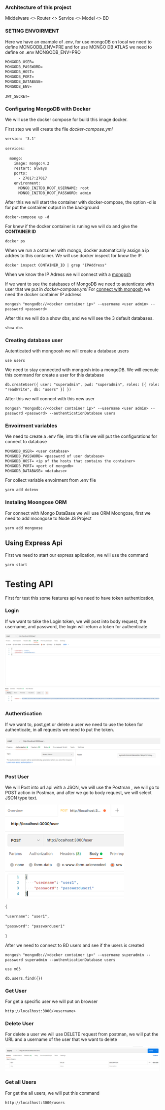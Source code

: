 ### Architecture of this project

Middelware <> Router <> Service <> Model <> BD

### SETING ENVOIRMENT 

Here we have an example of .env, for use mongoDB on local we need to define MONGODB_ENV=PRE and for use MONGO DB ATLAS we need to define on .env MONGODB_ENV=PRO

~~~
MONGODB_USER=
MONGODB_PASSWORD=
MONGODB_HOST=
MONGODB_PORT=
MONGODB_DATABASE=
MONGODB_ENV=

JWT_SECRET=
~~~

### Configuring MongoDB with Docker
We will use the docker compose for build this image docker.

First step we will create the file *docker-compose.yml*

~~~~
version: '3.1'

services:

  mongo:
    image: mongo:4.2
    restart: always
    ports:
      - 27017:27017
    environment:
      MONGO_INITDB_ROOT_USERNAME: root
      MONGO_INITDB_ROOT_PASSWORD: admin
~~~~

After this we will start the container with docker-compose, the option -d is for put the container output in the background

~~~
docker-compose up -d
~~~

For knew if the docker container is runing we will do and give the **CONTAINER ID**

~~~
docker ps
~~~

When we run a container with mongo, docker automatically assign a ip addres to this container. We will use docker inspect for know the IP.

~~~~
docker inspect CONTAINER_ID | grep "IPAddress"
~~~~

When we know the IP Adress we will connect with a [mongosh](https://docs.mongodb.com/mongodb-shell/)

If we want to see the databases of MongoDB we need to autenticate with user that we put in *docker-compose.yml*
For [connect with mongosh](https://docs.mongodb.com/mongodb-shell/connect/#std-label-mdb-shell-connect) we need the docker container IP address

~~~~
mongosh "mongodb://<docker container ip>" --username <user admin> --password <password>
~~~~

After this we will do a show dbs, and we will see the 3 default databases.

~~~
show dbs
~~~

### Creating database user
Autenticated with mongoosh we will create a database users
~~~
use users
~~~

We need to stay connected with mongosh into a mongoDB. We will execute this command for create a user for this database

~~~~
db.createUser({ user: "superadmin", pwd: "superadmin", roles: [{ role: "readWrite", db: "users" }] })
~~~~

After this we will connect with this new user
~~~~
mongosh "mongodb://<docker container ip>" --username <user admin> --password <password> --authenticationDatabase users
~~~~

### Envoirment variables

We need to create a .env file, into this file we will put the configurations for connect to database

~~~~
MONGODB_USER= <user database>
MONGODB_PASSWORD= <password of user database>
MONGODB_HOST= <ip of the hosts that contains the container>
MONGODB_PORT= <port of mongodb>
MONGODB_DATABASE= <database>
~~~~

For collect variable envoirment from .env file
~~~
yarn add dotenv
~~~

### Instaling Moongose ORM

For connect with Mongo DataBase we will use ORM Moongose,  first we need to add moongose to Node JS Project

~~~
yarn add mongoose
~~~

## Using Express Api
First we need to start our express aplication, we will use the command 

~~~
yarn start
~~~


# Testing API

First for test this some features api we need to have token authentication,

### Login

If we want to take the Login token, we will post into body request, the username, and password, the login will return a token for authenticate

![Postman](./images/login.png)

### Authentication

If we want to, post,get or delete a user we need to use the token for authenticate, in all requests we need to put the token.

![Postman](./images/autentication.png)


### Post User

We will Post into url api with a JSON, we will use the Postman , we will go to POST action in Postman, and after we go to body request, we will select JSON type text.

![Postman](./images/postman.png)

~~~
{

"username": "user1",

"password": "passworduser1"

}
~~~

After we need to connect to BD users and see if the users is created

~~~~
mongosh "mongodb://<docker container ip>" --username superadmin --password superadmin --authenticationDatabase users
~~~~

~~~
use m03
~~~
~~~
db.users.find({})
~~~

### Get User
For get a specific user we will put on browser 

~~~
http://localhost:3000/<username>
~~~


### Delete User

For delete a user we will use DELETE request from postman, we will put the URL and a username of the user that we want to delete

![Postman](./images/postman2.png)

### Get all Users
For get the all users, we will put this command

~~~
http://localhost:3000/users
~~~
